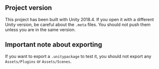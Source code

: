## Project version
This project has been built with Unity 2018.4. If you open it with a different Unity version, be careful about the `.meta` files. You should not push them unless you are in the same version.

## Important note about exporting
If you want to export a `.unitypackage` to test it, you should not export any `Assets/Plugins` or `Assets/Scenes`.
